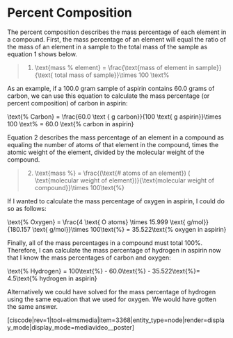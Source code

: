 <div style="float:right;margin:auto"><ebook-button title="Formulas" link="https://genchem.science.psu.edu/05-2-formulas"></ebook-button></div>


# Percent Composition

The percent composition describes the mass percentage of each element in a compound.  First, the mass percentage of an element will equal the ratio of the mass of an element in a sample to the total mass of the sample as equation 1 shows below. 

> 1) <lrn-math>\text{mass % element} = \frac{\text{mass of element in sample}}{\text{ total mass of sample}}\times 100 \text%</lrn-math> 

As an example, if a 100.0 gram sample of aspirin contains 60.0 grams of carbon, we can use this equation to calculate the mass percentage (or percent composition) of carbon in aspirin: 


<lrn-math>\text{% Carbon} = \frac{60.0 \text { g carbon}}{100 \text{ g aspirin}}\times 100 \text% = 60.0 \text{% carbon in aspirin}</lrn-math>  


Equation 2 describes the mass percentage of an element in a compound as equaling the number of atoms of that element in the compound, times the atomic weight of the element, divided by the molecular weight of the compound. 

> 2) <lrn-math>\text{mass %} = \frac{(\text{# atoms of an element}) ( \text{molecular weight of element})}{\text{molecular weight of compound}}\times 100\text{%}</lrn-math> 



If I wanted to calculate the mass percentage of oxygen in aspirin, I could do so as follows:

<lrn-math>\text{% Oxygen} = \frac{4 \text{ O atoms} \times 15.999 \text{ g/mol}}{180.157 \text{ g/mol}}\times 100\text{%} = 35.522\text{% oxygen in aspirin}</lrn-math> 

Finally, all of the mass percentages in a compound must total 100%. Therefore, I can calculate the mass percentage of hydrogen in aspirin now that I know the mass percentages of carbon and oxygen: 

<lrn-math>\text{% Hydrogen} = 100\text{%} - 60.0\text{%} - 35.522\text{%}= 4.5\text{% hydrogen in aspirin}</lrn-math> 

Alternatively we could have solved for the mass percentage of hydrogen using the same equation that we used for oxygen. We would have gotten the same answer. 


<media-video>[ciscode|rev=1|tool=elmsmedia|item=3368|entity_type=node|render=display_mode|display_mode=mediavideo__poster]</media-video>

 
